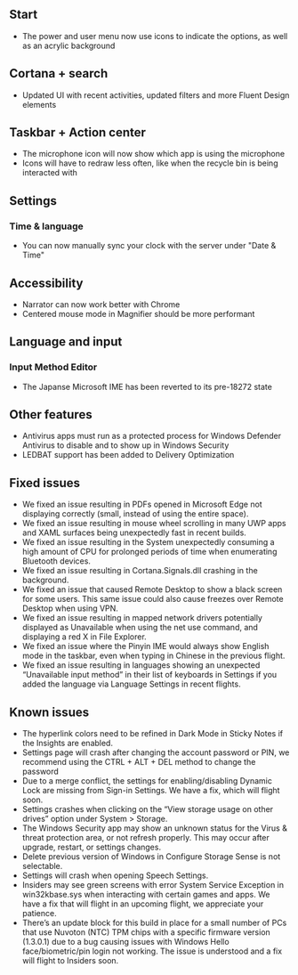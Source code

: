 ## Start
- The power and user menu now use icons to indicate the options, as well as an acrylic background

## Cortana + search
- Updated UI with recent activities, updated filters and more Fluent Design elements

## Taskbar + Action center
- The microphone icon will now show which app is using the microphone
- Icons will have to redraw less often, like when the recycle bin is being interacted with

## Settings
### Time & language
- You can now manually sync your clock with the server under "Date & Time"

## Accessibility
- Narrator can now work better with Chrome
- Centered mouse mode in Magnifier should be more performant

## Language and input
### Input Method Editor
- The Japanse Microsoft IME has been reverted to its pre-18272 state

## Other features
- Antivirus apps must run as a protected process for Windows Defender Antivirus to disable and to show up in Windows Security
- LEDBAT support has been added to Delivery Optimization

## Fixed issues
- We fixed an issue resulting in PDFs opened in Microsoft Edge not displaying correctly (small, instead of using the entire space).
- We fixed an issue resulting in mouse wheel scrolling in many UWP apps and XAML surfaces being unexpectedly fast in recent builds.
- We fixed an issue resulting in the System unexpectedly consuming a high amount of CPU for prolonged periods of time when enumerating Bluetooth devices.
- We fixed an issue resulting in Cortana.Signals.dll crashing in the background.
- We fixed an issue that caused Remote Desktop to show a black screen for some users. This same issue could also cause freezes over Remote Desktop when using VPN.
- We fixed an issue resulting in mapped network drivers potentially displayed as Unavailable when using the net use command, and displaying a red X in File Explorer.
- We fixed an issue where the Pinyin IME would always show English mode in the taskbar, even when typing in Chinese in the previous flight.
- We fixed an issue resulting in languages showing an unexpected “Unavailable input method” in their list of keyboards in Settings if you added the language via Language Settings in recent flights.

## Known issues
- The hyperlink colors need to be refined in Dark Mode in Sticky Notes if the Insights are enabled.
- Settings page will crash after changing the account password or PIN, we recommend using the CTRL + ALT + DEL method to change the password
- Due to a merge conflict, the settings for enabling/disabling Dynamic Lock are missing from Sign-in Settings. We have a fix, which will flight soon.
- Settings crashes when clicking on the “View storage usage on other drives” option under System > Storage.
- The Windows Security app may show an unknown status for the Virus & threat protection area, or not refresh properly. This may occur after upgrade, restart, or settings changes.
- Delete previous version of Windows in Configure Storage Sense is not selectable.
- Settings will crash when opening Speech Settings.
- Insiders may see green screens with error System Service Exception in win32kbase.sys when interacting with certain games and apps. We have a fix that will flight in an upcoming flight, we appreciate your patience.
- There’s an update block for this build in place for a small number of PCs that use Nuvoton (NTC) TPM chips with a specific firmware version (1.3.0.1) due to a bug causing issues with Windows Hello face/biometric/pin login not working. The issue is understood and a fix will flight to Insiders soon.
